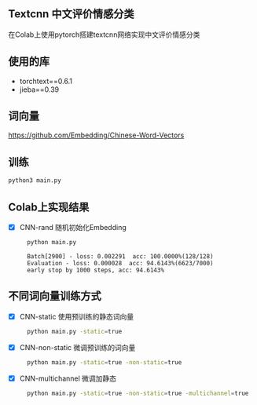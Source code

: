 ## Textcnn 中文评价情感分类
在Colab上使用pytorch搭建textcnn网络实现中文评价情感分类

## 使用的库
* torchtext==0.6.1
* jieba==0.39

## 词向量
https://github.com/Embedding/Chinese-Word-Vectors<br>

## 训练
```bash
python3 main.py
```

## Colab上实现结果
- [x] CNN-rand 随机初始化Embedding
    ```bash
      python main.py
    ```
    >
        Batch[2900] - loss: 0.002291  acc: 100.0000%(128/128)
        Evaluation - loss: 0.000028  acc: 94.6143%(6623/7000)
        early stop by 1000 steps, acc: 94.6143%

## 不同词向量训练方式
- [x] CNN-static 使用预训练的静态词向量
    ```bash
      python main.py -static=true
    ```

- [x] CNN-non-static 微调预训练的词向量
    ```bash
      python main.py -static=true -non-static=true
    ```

- [x] CNN-multichannel 微调加静态
    ```bash
      python main.py -static=true -non-static=true -multichannel=true
    ```

